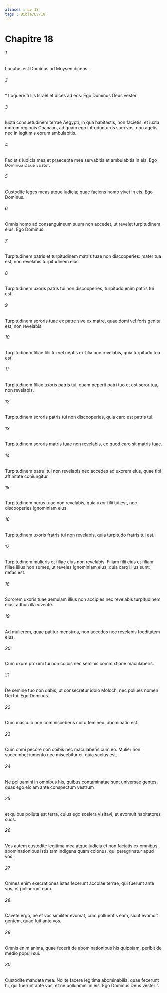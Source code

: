 ```yaml
---
aliases : Lv 18
tags : Bible/Lv/18
---
```


# Chapitre 18

###### 1
Locutus est Dominus ad Moysen dicens: 
###### 2
“ Loquere fi liis Israel et dices ad eos: Ego Dominus Deus vester. 
###### 3
Iuxta consuetudinem terrae Aegypti, in qua habitastis, non facietis; et iuxta morem regionis Chanaan, ad quam ego introducturus sum vos, non agetis nec in legitimis eorum ambulabitis. 
###### 4
Facietis iudicia mea et praecepta mea servabitis et ambulabitis in eis. Ego Dominus Deus vester. 
###### 5
Custodite leges meas atque iudicia; quae faciens homo vivet in eis. Ego Dominus.
###### 6
Omnis homo ad consanguineum suum non accedet, ut revelet turpitudinem eius. Ego Dominus.
###### 7
Turpitudinem patris et turpitudinem matris tuae non discooperies: mater tua est, non revelabis turpitudinem eius. 
###### 8
Turpitudinem uxoris patris tui non discooperies, turpitudo enim patris tui est. 
###### 9
Turpitudinem sororis tuae ex patre sive ex matre, quae domi vel foris genita est, non revelabis. 
###### 10
Turpitudinem filiae filii tui vel neptis ex filia non revelabis, quia turpitudo tua est. 
###### 11
Turpitudinem filiae uxoris patris tui, quam peperit patri tuo et est soror tua, non revelabis. 
###### 12
Turpitudinem sororis patris tui non discooperies, quia caro est patris tui. 
###### 13
Turpitudinem sororis matris tuae non revelabis, eo quod caro sit matris tuae. 
###### 14
Turpitudinem patrui tui non revelabis nec accedes ad uxorem eius, quae tibi affinitate coniungitur. 
###### 15
Turpitudinem nurus tuae non revelabis, quia uxor filii tui est, nec discooperies ignominiam eius. 
###### 16
Turpitudinem uxoris fratris tui non revelabis, quia turpitudo fratris tui est.
###### 17
Turpitudinem mulieris et filiae eius non revelabis. Filiam filii eius et filiam filiae illius non sumes, ut reveles ignominiam eius, quia caro illius sunt: nefas est. 
###### 18
Sororem uxoris tuae aemulam illius non accipies nec revelabis turpitudinem eius, adhuc illa vivente.
###### 19
Ad mulierem, quae patitur menstrua, non accedes nec revelabis foeditatem eius. 
###### 20
Cum uxore proximi tui non coibis nec seminis commixtione maculaberis.
###### 21
De semine tuo non dabis, ut consecretur idolo Moloch, nec pollues nomen Dei tui. Ego Dominus.
###### 22
Cum masculo non commisceberis coitu femineo: abominatio est.
###### 23
Cum omni pecore non coibis nec maculaberis cum eo. Mulier non succumbet iumento nec miscebitur ei, quia scelus est.
###### 24
Ne polluamini in omnibus his, quibus contaminatae sunt universae gentes, quas ego eiciam ante conspectum vestrum 
###### 25
et quibus polluta est terra, cuius ego scelera visitavi, et evomuit habitatores suos. 
###### 26
Vos autem custodite legitima mea atque iudicia et non faciatis ex omnibus abominationibus istis tam indigena quam colonus, qui peregrinatur apud vos. 
###### 27
Omnes enim execrationes istas fecerunt accolae terrae, qui fuerunt ante vos, et polluerunt eam. 
###### 28
Cavete ergo, ne et vos similiter evomat, cum pollueritis eam, sicut evomuit gentem, quae fuit ante vos. 
###### 29
Omnis enim anima, quae fecerit de abominationibus his quippiam, peribit de medio populi sui. 
###### 30
Custodite mandata mea. Nolite facere legitima abominabilia, quae fecerunt hi, qui fuerunt ante vos, et ne polluamini in eis. Ego Dominus Deus vester ”.
